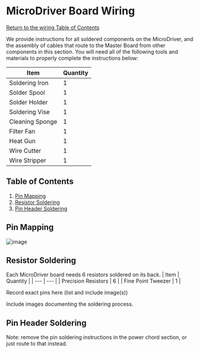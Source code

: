 # MicroDriver Board Wiring
[Return to the wiring Table of Contents](https://github.com/EmiliaPsacharopoulos/Quadruped-8dof-Robot/tree/main/Wiring#table-of-contents)

We provide instructions for all soldered components on the MicroDriver, and the assembly of cables that route to the Master Board from other components in this section.
You will need all of the following tools and materials to properly complete the instructions below:

| Item | Quantity | 
| --- | --- |
| Soldering Iron | 1 |
| Solder Spool | 1 |
| Solder Holder | 1 |
| Soldering Vise | 1 |
| Cleaning Sponge | 1 |
| Filter Fan | 1 |
| Heat Gun | 1 |
| Wire Cutter | 1 |
| Wire Stripper | 1 |

## Table of Contents
1. [Pin Mapping](https://github.com/EmiliaPsacharopoulos/Quadruped-8dof-Robot/tree/main/Wiring/MicroDriver%20Board%20Wiring#pin-mapping)
2. [Resistor Soldering](https://github.com/EmiliaPsacharopoulos/Quadruped-8dof-Robot/blob/main/Wiring/MicroDriver%20Board%20Wiring/README.md#resistor-soldering)
3. [Pin Header Soldering](https://github.com/EmiliaPsacharopoulos/Quadruped-8dof-Robot/blob/main/Wiring/MicroDriver%20Board%20Wiring/README.md#pin-header-soldering)



## Pin Mapping
![image](https://user-images.githubusercontent.com/84528674/119568992-263c1c00-bd7c-11eb-98b3-80b87083d7d5.png)



## Resistor Soldering
Each MicroDriver board needs 6 resistors soldered on its back. 
| Item | Quantity | 
| --- | --- |
| Precision Resistors | 6 |
| Fine Point Tweezer | 1 |

Record exact pins here (list and include image(s))

Include images documenting the soldering process.

## Pin Header Soldering
Note: remove the pin soldering instructions in the power chord section, or just route to that instead.

